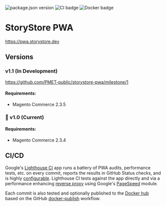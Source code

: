 ![package.json version](https://img.shields.io/github/package-json/v/pmet-public/storystore-pwa/develop)
![CI badge](https://github.com/PMET-public/storystore-pwa/workflows/CI%20with%20Lighthouse/badge.svg?branch=develop)
![Docker badge](https://github.com/PMET-public/storystore-pwa/workflows/build%20and%20publish%20to%20Docker%20Hub/badge.svg?branch=develop)

# StoryStore PWA

https://pwa.storystore.dev

## Versions

### v1.1 (In Development)

https://github.com/PMET-public/storystore-pwa/milestone/1

#### Requirements:

-   Magento Commerce 2.3.5

### 📍 v1.0 (Current)

#### Requirements:

-   Magento Commerce 2.3.4

## CI/CD

Google's [Lighthouse CI](https://github.com/GoogleChrome/lighthouse-ci/blob/master/docs/getting-started.md#github-app-method-recommended) app runs a battery of PWA audits, performance tests, etc. on every commit, reports the results in GitHub Status checks, and is highly [configurable](https://github.com/GoogleChrome/lighthouse/blob/master/docs/configuration.md). Lighthouse CI tests against the app directly and via a performance enhancing [reverse proxy](https://github.com/PMET-public/docker-nginx-with-pagespeed) using Google's [PageSpeed](https://developers.google.com/speed/pagespeed/module/) module.

Each commit is also tested and optionally published to the [Docker hub](https://hub.docker.com/repository/docker/pmetpublic/storystore-pwa) based on the GitHub [docker-publish](https://github.com/actions/starter-workflows/blob/master/ci/docker-publish.yml) workflow.

